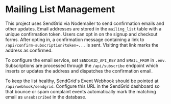 # Mailing List Management

This project uses SendGrid via Nodemailer to send confirmation emails and other updates.
Email addresses are stored in the `mailing_list` table with a unique confirmation token.
Users can opt in on the signup and checkout forms. After opting in, a confirmation
message containing a link to `/api/confirm-subscription?token=...` is sent. Visiting
that link marks the address as confirmed.

To configure the email service, set `SENDGRID_API_KEY` and `EMAIL_FROM` in `.env`.
Subscriptions are processed through the `/api/subscribe` endpoint which inserts
or updates the address and dispatches the confirmation email.

To keep the list healthy, SendGrid's Event Webhook should be pointed at
`/api/webhook/sendgrid`. Configure this URL in the SendGrid dashboard so that
bounce or spam complaint events automatically mark the matching email as
`unsubscribed` in the database.
